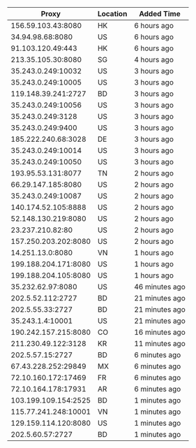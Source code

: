 | Proxy | Location | Added Time |
|---------|----------|------------|
| 156.59.103.43:8080 | HK | 6 hours ago |
| 34.94.98.68:8080 | US | 6 hours ago |
| 91.103.120.49:443 | HK | 6 hours ago |
| 213.35.105.30:8080 | SG | 4 hours ago |
| 35.243.0.249:10032 | US | 3 hours ago |
| 35.243.0.249:10005 | US | 3 hours ago |
| 119.148.39.241:2727 | BD | 3 hours ago |
| 35.243.0.249:10056 | US | 3 hours ago |
| 35.243.0.249:3128 | US | 3 hours ago |
| 35.243.0.249:9400 | US | 3 hours ago |
| 185.222.240.68:3028 | DE | 3 hours ago |
| 35.243.0.249:10014 | US | 3 hours ago |
| 35.243.0.249:10050 | US | 3 hours ago |
| 193.95.53.131:8077 | TN | 2 hours ago |
| 66.29.147.185:8080 | US | 2 hours ago |
| 35.243.0.249:10087 | US | 2 hours ago |
| 140.174.52.105:8888 | US | 2 hours ago |
| 52.148.130.219:8080 | US | 2 hours ago |
| 23.237.210.82:80 | US | 2 hours ago |
| 157.250.203.202:8080 | US | 2 hours ago |
| 14.251.13.0:8080 | VN | 1 hours ago |
| 199.188.204.171:8080 | US | 1 hours ago |
| 199.188.204.105:8080 | US | 1 hours ago |
| 35.232.62.97:8080 | US | 46 minutes ago |
| 202.5.52.112:2727 | BD | 21 minutes ago |
| 202.5.55.33:2727 | BD | 21 minutes ago |
| 35.243.1.4:10001 | US | 21 minutes ago |
| 190.242.157.215:8080 | CO | 16 minutes ago |
| 211.230.49.122:3128 | KR | 11 minutes ago |
| 202.5.57.15:2727 | BD | 6 minutes ago |
| 67.43.228.252:29849 | MX | 6 minutes ago |
| 72.10.160.172:17469 | FR | 6 minutes ago |
| 72.10.164.178:17931 | AR | 6 minutes ago |
| 103.199.109.154:2525 | BD | 1 minutes ago |
| 115.77.241.248:10001 | VN | 1 minutes ago |
| 129.159.114.120:8080 | US | 1 minutes ago |
| 202.5.60.57:2727 | BD | 1 minutes ago |
